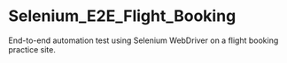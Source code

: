 # Selenium_E2E_Flight_Booking
End-to-end automation test using Selenium WebDriver on a flight booking practice site.
